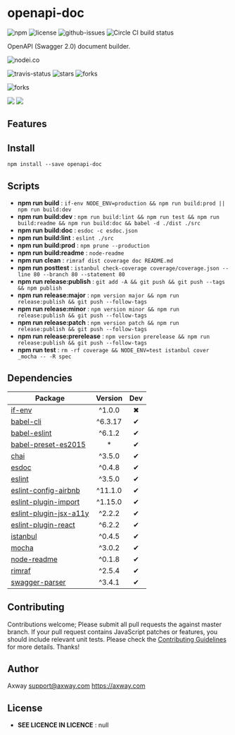 # openapi-doc

![npm](https://img.shields.io/npm/v/openapi-doc.svg) ![license](https://img.shields.io/npm/l/openapi-doc.svg) ![github-issues](https://img.shields.io/github/issues/appcelerator/openapi-doc.svg)  ![Circle CI build status](https://circleci.com/gh/appcelerator/openapi-doc.svg?style=svg)

OpenAPI (Swagger 2.0) document builder.

![nodei.co](https://nodei.co/npm/openapi-doc.png?downloads=true&downloadRank=true&stars=true)

![travis-status](https://img.shields.io/travis/appcelerator/openapi-doc.svg)
![stars](https://img.shields.io/github/stars/appcelerator/openapi-doc.svg)
![forks](https://img.shields.io/github/forks/appcelerator/openapi-doc.svg)

![forks](https://img.shields.io/github/forks/appcelerator/openapi-doc.svg)

![](https://david-dm.org/appcelerator/openapi-doc/status.svg)
![](https://david-dm.org/appcelerator/openapi-doc/dev-status.svg)

## Features


## Install

`npm install --save openapi-doc`


## Scripts

 - **npm run build** : `if-env NODE_ENV=production && npm run build:prod || npm run build:dev`
 - **npm run build:dev** : `npm run build:lint && npm run test && npm run build:readme && npm run build:doc && babel -d ./dist ./src`
 - **npm run build:doc** : `esdoc -c esdoc.json`
 - **npm run build:lint** : `eslint ./src`
 - **npm run build:prod** : `npm prune --production`
 - **npm run build:readme** : `node-readme`
 - **npm run clean** : `rimraf dist coverage doc README.md`
 - **npm run posttest** : `istanbul check-coverage coverage/coverage.json --line 80 --branch 80 --statement 80`
 - **npm run release:publish** : `git add -A && git push && git push --tags && npm publish`
 - **npm run release:major** : `npm version major && npm run release:publish && git push --follow-tags`
 - **npm run release:minor** : `npm version minor && npm run release:publish && git push --follow-tags`
 - **npm run release:patch** : `npm version patch && npm run release:publish && git push --follow-tags`
 - **npm run release:prerelease** : `npm version prerelease && npm run release:publish && git push --follow-tags`
 - **npm run test** : `rm -rf coverage && NODE_ENV=test istanbul cover _mocha -- -R spec`

## Dependencies

Package | Version | Dev
--- |:---:|:---:
[if-env](https://www.npmjs.com/package/if-env) | ^1.0.0 | ✖
[babel-cli](https://www.npmjs.com/package/babel-cli) | ^6.3.17 | ✔
[babel-eslint](https://www.npmjs.com/package/babel-eslint) | ^6.1.2 | ✔
[babel-preset-es2015](https://www.npmjs.com/package/babel-preset-es2015) | * | ✔
[chai](https://www.npmjs.com/package/chai) | ^3.5.0 | ✔
[esdoc](https://www.npmjs.com/package/esdoc) | ^0.4.8 | ✔
[eslint](https://www.npmjs.com/package/eslint) | ^3.5.0 | ✔
[eslint-config-airbnb](https://www.npmjs.com/package/eslint-config-airbnb) | ^11.1.0 | ✔
[eslint-plugin-import](https://www.npmjs.com/package/eslint-plugin-import) | ^1.15.0 | ✔
[eslint-plugin-jsx-a11y](https://www.npmjs.com/package/eslint-plugin-jsx-a11y) | ^2.2.2 | ✔
[eslint-plugin-react](https://www.npmjs.com/package/eslint-plugin-react) | ^6.2.2 | ✔
[istanbul](https://www.npmjs.com/package/istanbul) | ^0.4.5 | ✔
[mocha](https://www.npmjs.com/package/mocha) | ^3.0.2 | ✔
[node-readme](https://www.npmjs.com/package/node-readme) | ^0.1.8 | ✔
[rimraf](https://www.npmjs.com/package/rimraf) | ^2.5.4 | ✔
[swagger-parser](https://www.npmjs.com/package/swagger-parser) | ^3.4.1 | ✔


## Contributing

Contributions welcome; Please submit all pull requests the against master branch. If your pull request contains JavaScript patches or features, you should include relevant unit tests. Please check the [Contributing Guidelines](contributng.md) for more details. Thanks!

## Author

Axway <support@axway.com> https://axway.com

## License

 - **SEE LICENCE IN LICENCE** : null
